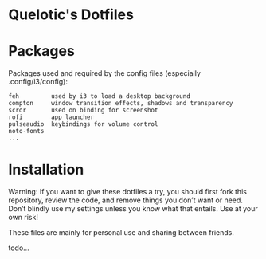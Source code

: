 # Quelotic's Dotfiles

# Packages

Packages used and required by the config files (especially .config/i3/config):

    feh         used by i3 to load a desktop background
    compton     window transition effects, shadows and transparency
    scror       used on binding for screenshot
    rofi        app launcher
    pulseaudio  keybindings for volume control
    noto-fonts
    ...
  
# Installation

Warning: If you want to give these dotfiles a try, you should first fork this repository, review the code, and remove things you don’t want or need. Don’t blindly use my settings unless you know what that entails. Use at your own risk!

These files are mainly for personal use and sharing between friends.

todo...
